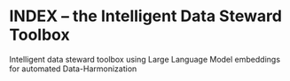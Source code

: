 # INDEX – the Intelligent Data Steward Toolbox
Intelligent data steward toolbox using Large Language Model embeddings for automated Data-Harmonization
